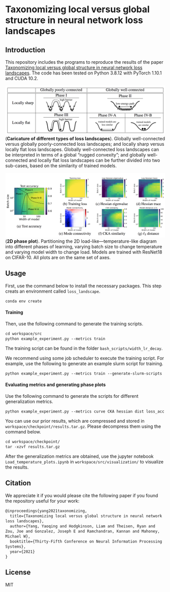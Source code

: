 # Taxonomizing local versus global structure in neural network loss landscapes

## Introduction

This repository includes the programs to reproduce the results of the paper [Taxonomizing local versus global structure in neural network loss landscapes](https://arxiv.org/abs/2107.11228). The code has been tested on Python 3.8.12 with PyTorch 1.10.1 and CUDA 10.2.

![Block](workspace/src/visualization/Caricature.png)
(**Caricature of different types of loss landscapes**). Globally well-connected versus globally poorly-connected loss landscapes; and locally sharp versus locally flat loss landscapes. Globally well-connected loss landscapes can be interpreted in terms of a global “rugged convexity”; and globally well-connected and locally flat loss landscapes can be further divided into two sub-cases, based on the similarity of trained models.

![Block](workspace/src/visualization/2Dphase.png)
(**2D phase plot**). Partitioning the 2D load-like—temperature-like diagram into
different phases of learning, varying batch size to change temperature and varying model width to change load. Models are trained with ResNet18 on CIFAR-10. All plots are on the same set of axes.

## Usage

First, use the command below to install the necessary packages. This step creats an environment called `loss_landscape`.
```
conda env create
```

#### Training

Then, use the following command to generate the training scripts.
```
cd workspace/src
python example_experiment.py --metrics train
```
The training script can be found in the folder `bash_scripts/width_lr_decay`.

We recommend using some job scheduler to execute the training script. For example, use the following to generate an example slurm script for training.
```
python example_experiment.py --metrics train --generate-slurm-scripts
```

#### Evaluating metrics and generating phase plots

Use the following command to generate the scripts for different generalization metrics.
```
python example_experiment.py --metrics curve CKA hessian dist loss_acc
```

You can use our prior results, which are compressed and stored in `workspace/checkpoint/results.tar.gz`. Please decompress them using the command below.
```
cd workspace/checkpoint/
tar -xzvf results.tar.gz
```

After the generalization metrics are obtained, use the jupyter notebook `Load_temperature_plots.ipynb` in `workspace/src/visualization/` to visualize the results. 


## Citation

We appreciate it if you would please cite the following paper if you found the repository useful for your work:

```
@inproceedings{yang2021taxonomizing,
  title={Taxonomizing local versus global structure in neural network loss landscapes},
  author={Yang, Yaoqing and Hodgkinson, Liam and Theisen, Ryan and Zou, Joe and Gonzalez, Joseph E and Ramchandran, Kannan and Mahoney, Michael W},
  booktitle={Thirty-Fifth Conference on Neural Information Processing Systems},
  year={2021}
}
```

License
----

MIT